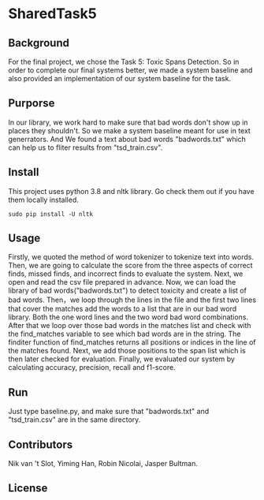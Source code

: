 # SharedTask5
## Background
For the final project, we chose the Task 5: Toxic Spans Detection. So in order to complete our final systems better, we made a system baseline and also provided an implementation of our system baseline for the task.
## Purporse
In our library, we work hard to make sure that bad words don't show up in places they shouldn't. So we make a system baseline meant for use in text generrators. And We found a text about bad words "badwords.txt" which can help us to fliter results from "tsd_train.csv".
## Install
This project uses python 3.8 and nltk library. Go check them out if you have them locally installed.
```
sudo pip install -U nltk
```
## Usage
Firstly, we quoted the method of word tokenizer to tokenize text into words. Then, we are going to calculate the score from the three aspects of correct finds, missed finds, and incorrect finds to evaluate the system. Next, we open and read the csv file prepared in advance. Now, we can load the library of bad words("badwords.txt") to detect toxicity and create a list of bad words. Then，we loop through the lines in the file and the first two lines that cover the matches add the words to a list that are in our bad word library. Both the one word lines and the two word bad word combinations. After that we loop over those bad words in the matches list and check with the find_matches variable to see which bad words are in the string. The finditer function of find_matches returns all positions or indices in the line of the matches found. Next, we add those positions to the span list which is then later checked for evaluation. Finally, we evaluated our system by calculating accuracy, precision, recall and f1-score.
## Run
Just type baseline.py, and make sure that "badwords.txt" and "tsd_train.csv" are in the same directory.
## Contributors
Nik van 't Slot, Yiming Han, Robin Nicolai, Jasper Bultman.
## License
